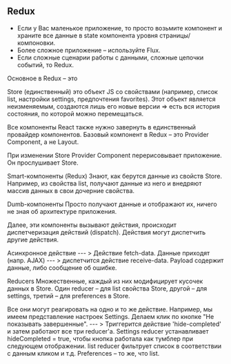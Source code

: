 ﻿## Redux

* Если у Вас маленькое приложение, то просто возьмите компонент и храните все данные в state компонента уровня страницы/компоновки.
* Более сложное приложение – используйте Flux.
* Если сложные сценарии работы с данными, сложные цепочки событий, то Redux.


Основное в Redux – это 

Store (единственный)
это объект JS со свойствами 
(например, список list, настройки settings, предпочтения favorites).
Этот объект является неизменяемым, создаются лишь его новые версии => есть вся история состояния, по которой можно перемещаться.

Все компоненты React также нужно завернуть в единственный провайдер компонентов. Базовый компонент в Redux – это Provider Component, а не Layout. 

При изменении Store Provider Component перерисовывает приложение. Он прослушивает Store.

Smart-компоненты (Redux)
Знают, как берутся данные из свойств Store. Например, из свойства list, получают данные из него и внедряют массив данных в свои дочерние свойства.

Dumb-компоненты
Просто получают данные и отображают их, ничего не зная об архитектуре приложения.

Далее, эти компоненты вызывают действия, происходит диспетчеризация действий (dispatch). Действия могут диспетчить другие действия. 

Асинхронное действие --- > Действие fetch-data. 
Данные приходят (напр. AJAX) --- > диспетчится действие receive-data. Payload содержит данные, либо сообщение об ошибке.

Reducers
Множественные, каждый из них модифицирует кусочек данных в Store. Один reducer – для list свойства Store, другой – для settings, третий – для preferences в Store. 

Все они могут реагировать на одно и то же действие.
Например, мы имеем представление настроек Settings. 
Делаем клик по кнопке "Не показывать завершенные". 
--- > 
Триггерится действие 'hide-completed' и затем работают все три reducer'а. 
Settings reducer устанавливает hideCompleted = true, чтобы кнопка работала как тумблер при следующем отображении.
list reducer фильтрует список в соответствии с данным кликом и т.д.
Preferences – то же, что list.
